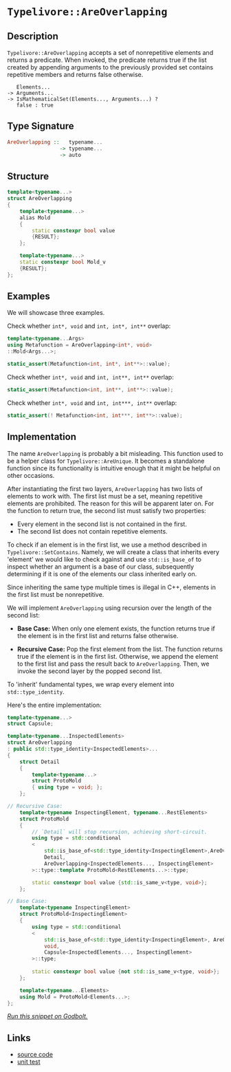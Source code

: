 <!-- Copyright 2024 Feng Mofan
SPDX-License-Identifier: Apache-2.0 -->

# `Typelivore::AreOverlapping`

## Description

`Typelivore::AreOverlapping` accepts a set of nonrepetitive elements and returns a predicate.
When invoked, the predicate returns true if the list created by appending arguments to the previously provided set contains repetitive members and returns false otherwise.

<pre><code>   Elements...
-> Arguments...
-> IsMathematicalSet(Elements..., Arguments...) ?
   false : true</code></pre>

## Type Signature

```Haskell
AreOverlapping ::   typename...
                 -> typename...
                 -> auto
```

## Structure

```C++
template<typename...>
struct AreOverlapping
{
    template<typename...>
    alias Mold
    {
        static constexpr bool value
        {RESULT};
    };

    template<typename...>
    static constexpr bool Mold_v 
    {RESULT};
};
```

## Examples

We will showcase three examples.

Check whether `int*, void` and `int, int*, int**` overlap:

```C++
template<typename...Args>
using Metafunction = AreOverlapping<int*, void>
::Mold<Args...>;

static_assert(Metafunction<int, int*, int**>::value);
```

Check whether `int*, void` and `int, int**, int**` overlap:

```C++
static_assert(Metafunction<int, int**, int**>::value);
```

Check whether `int*, void` and `int, int***, int**` overlap:

```C++
static_assert(! Metafunction<int, int***, int**>::value);
```

## Implementation

The name `AreOverlapping` is probably a bit misleading.
This function used to be a helper class for `Typelivore::AreUnique`.
It becomes a standalone function since its functionality is intuitive enough that it might be helpful on other occasions.

After instantiating the first two layers, `AreOverlapping` has two lists of elements to work with.
The first list must be a set, meaning repetitive elements are prohibited. The reason for this will be apparent later on.
For the function to return true, the second list must satisfy two properties:

- Every element in the second list is not contained in the first.
- The second list does not contain repetitive elements.

To check if an element is in the first list, we use a method described in `Typelivore::SetContains`.
Namely, we will create a class that inherits every 'element' we would like to check against and use `std::is_base_of` to inspect whether an argument is a base of our class, subsequently determining if it is one of the elements our class inherited early on.

Since inheriting the same type multiple times is illegal in C++, elements in the first list must be nonrepetitive.

We will implement `AreOverlapping` using recursion over the length of the second list:

- **Base Case:** When only one element exists, the function returns true if the element is in the first list and returns false otherwise.

- **Recursive Case:** Pop the first element from the list.
The function returns true if the element is in the first list.
Otherwise, we append the element to the first list and pass the result back to `AreOverlapping`.
Then, we invoke the second layer by the popped second list.

To 'inherit' fundamental types, we wrap every element into `std::type_identity`.

Here's the entire implementation:

```C++
template<typename...>
struct Capsule;

template<typename...InspectedElements>
struct AreOverlapping
: public std::type_identity<InspectedElements>...
{
    struct Detail
    {
        template<typename...>
        struct ProtoMold
        { using type = void; };
    };

// Recursive Case:
    template<typename InspectingElement, typename...RestElements>
    struct ProtoMold
    {
        // `Detail` will stop recursion, achieving short-circuit.
        using type = std::conditional
        <
            std::is_base_of<std::type_identity<InspectingElement>,AreOverlapping>::value, 
            Detail, 
            AreOverlapping<InspectedElements..., InspectingElement>
        >::type::template ProtoMold<RestElements...>::type;

        static constexpr bool value {std::is_same_v<type, void>};
    };

// Base Case:
    template<typename InspectingElement>
    struct ProtoMold<InspectingElement>
    {
        using type = std::conditional
        <
            std::is_base_of<std::type_identity<InspectingElement>, AreOverlapping>::value, 
            void,
            Capsule<InspectedElements..., InspectingElement>
        >::type;
        
        static constexpr bool value {not std::is_same_v<type, void>};
    };

    template<typename...Elements>
    using Mold = ProtoMold<Elements...>;
};
```

[*Run this snippet on Godbolt.*](https://godbolt.org/#z:OYLghAFBqd5QCxAYwPYBMCmBRdBLAF1QCcAaPECAMzwBtMA7AQwFtMQByARg9KtQYEAysib0QXACx8BBAKoBnTAAUAHpwAMvAFYTStJg1DIApACYAQuYukl9ZATwDKjdAGFUtAK4sGIAMykrgAyeAyYAHI%2BAEaYxCAArBqkAA6oCoRODB7evgGp6ZkCoeFRLLHxSbaY9o4CQgRMxAQ5Pn6BdpgOWQ1NBCWRMXGJyQqNza15HeP9YYPlw0kAlLaoXsTI7Bzm/mHI3lgA1Cb%2Bbl6OtIQAnifYJhoAgjt7B5jHpwRXKZgA%2BgTETEIClu9yeZl2DH2XiOJzcyDG6CwVBBj1BBEwLBSBnRsM%2B32YbAAdMSUQ8xsQvA5Dm4mCkFF56CcrKjHujMdjMLivoxWJhiYSAJIMBTfByYdDYehsQTA/x3R7kykEQ4PYiYADyADc4gYUikwsBQSBDikvNFLshDgiQCA8b88FhBNdYUKRV10RKpYwCLLsPzQSYAOzMh6HMNW/5Kw4AEUwjTooPDx2DiaT4bZWKYOI%2B3IJfJJctTaYjFKpymIqCIAFlPOgi2mgxZDl4MkZDnb3tHDprUA6mcno0z60HB/4Q6CAPQTw4AJS66wy2upTCUIHrGY5XPxvMOrtFjiMkox3tI7dzvP5c7GR%2BlPtJScVZYr1drw5Tj2LYanxwAbBpY/GtAmH%2BhwAO50LQEaoCkhxqsgC5ZKeTDIAgeCYJqBpWggJAEAAtMgeAbF4hCEvWSYtphHYnF21ooAI%2BB1MwQEfp%2BsJkZ%2BtF4AoPzRCuvyoMipy0XaPwOt6zqnHu7oGje3q3KQqoatqxC6vqRi3DampiF4mCnuxxYAYCtB6Sxn7hopWo6rSamGpJwr7uKskyvyp5Sd0h5eoI96sXKNp2n5GKZuihzlpWqA1rQdanFeBBOT6/q%2Bba3JDiyoYcY0jiWmgwroqoKTEIc0SoJ43baW8jacdxCi8j8mpbrp3a9lFdyBqOIZJiOKVPI834WHxy6ruugWbjm25sLu9nSR5x5eYWpkllGoUvpFLqTe5wBxd5YaNvpzatsAZ7fJ2EboDa2UMVkYi7Wx81mZVPF8T8AmwsJ3KiY6jifKtbrrZtcqnhZymqQaGkgFp3gNbtSY9g6pBQ%2BGNJ0gynJ2T9HpxQoLkTWjMmeQQW0NoldpdWZu1jFmeBZQIYyYHlBVFSV4M6cmFgMJWJ02lxPzVWwtX1aeMPNZ1Y5vm1AbzRuWYo24dp5vyGMExRbYRegx1LeFr6nBjCV3CLqKtV1k4AFQm6bZsTsbJsACrYEIVumxbPVm87RuO91YIQlCMKnNlmwpHec3u5L2Yy%2BeRLEqqwC%2BqCSsHVWcZMFQXiQoxx2A1Zeog6cYQEEbAtNaSNoq7CkeYwWuvjgqGWUz8K5KM0EDx40Scp1ksI56eOd54cXdG6DTOYEsXXk5ltcKPXBCNwnLfdAI7eCJ3ggm4vud94lA9D3rZLV8gY8TxAYBgIcTeJ8ns8MPPBAr6b19r9gmllZvFgcCstCcAkvB%2BBwWikKgnBuNYawVo1gbHKuCHgpACCaBfisAA1iAH8/hCQAA5kGBg0D%2BJIGh/BmGQWYAAnPg/QnBJC8BYBIDQyQv4/z/hwXgCgQDJCgd/F%2BpA4CwBgIgEAawCCmivhQCAaBMR0DiBEXknBVDIJ/LhH8khDjAGQJaKQhIzC8HFIQEgDo9D8EECIMQ7ApAyEEIoFQ6gWGkF0FwUgoEAQpE4DwV%2B79P7QN/pwdU5w%2BGHAEocSR0jZHyMUYcZRZhDgQA8MI%2BgBUdhcCWLwZhWgVgQCQEI/UkTyCUBSSI%2BIwApBmD4HQdExAGEQGiC46IYQmhXHsbwcpzBiBXHVNEbQ7pqmkCEbedUDBaBVPMVgaIXhgA0loLQBh3BeBYBYIYYA4hemEWktqUZP9abznRK0nONQXGXGiACepHgsAuP%2BHgchYzSDKSKkoWMkyjCXCMNAlYVADBRwAGpoVAuqfErSdHCFEOIQxXyTFqBcZY/QUyUCAMsPoPA0QGGQBWNBRiozcIImoqYSw1gzA0OUsQMSMKIArE6OfFwDB3CeDaHoEIcwygVD0GkDIjFJh%2BCsbSooDABhUuGFYgljFegTFJXkTlNRpL1BmGyoY8ROUzAZXocmzRRULHFfikBmwJCOI4B/Ug1DeC0J8VImRciFFKMkCo0JuANFRPAbEyBdyVgIEwEwLA8Q8WkHgZIJB%2BD/CBkkBoSQZhJB/g0AkH8RC34cFIaQch/guCEh/FwH8yD8HINjQkSQXAEjup/BqlxtD6GMKtSwxJnCkncI8ecdJgjUARNEeIjgTQWCakDLhJghx9hTKCfgwkUalkMU0adKxXy9G/OkP8pQgLzG6DyTY2k1TVXqs1a4jg7jeHnC8VQQ4tb62NubQYNsXB22dtCeE1JcRjjgjMJa%2BJrCi2ZLSQI69wx10NpbUYXdXBkg0FoIU4ppTzG1Mqa0399TGnNIcK09p3pOndJcX0gZQyRmtImVMmZP98BwUcAslxyz4KrJOeskNP8tk7KuHsrYP9DnHIgWc9ImBLmIYNHcvgjyFAvMwG8j5Jz%2B0/IMUO2QAKzE/3HSC25qKrAQq2biuF/ssiIuRf4aMwn0WYriNirA4nqi1CyESkluRGVBGJXK6lTLCj0r5Tp5ljF9McrU0KhgPKWgmelYK8%2BtmLPitsJK%2BzEq%2BguZVasdYyqYnELVc48x2qH2bqfQdXdHbCQaBNd281kbz3WtILa%2B1wwnUhrDRG9t3rAxpsDIGfwPq/UpszSFzgOamH0fYVwnhfCy13uIGItgnBa3%2BJYAoTUlpNRRY5GMNR8WtF9tkAOrjRj5Ajr4zofIk67FjJncFmhbiS3Km8W1uRHWuvdl61LMYB6K1HoS/4JL%2Ba2HJIO1khrF3Ilg2QHqWqu6fh9YILXYgLBZH5I/XEL9ZSKn1P/X9hpTSWknLA4ICDPTkOYH6YMsQcGTkIeuSR8ZczujofMZh84WwIG4c2VCwjxGDnYvI7wSjFyMS0duadh5TBnmvPeYwT5I3OMSG48YybQL8jbuMOCmwYn4ASYRZwCc1p5OWAxVqrFOKBdWcJRAVwUqrEUtKGKmlRmsiK4KHSrI3mBXqeFX0TXXKegisparzzvLtPStNyr%2BVPmFBKoMQtsrS2OBrre%2B1zr3Wdvoj2xAU1RAEsxLicl1LDrKCqqyyAAhhJ/D%2BASEkFNlC4%2BBjjS7rVFXbC5ovUsOBAQfwdq4AQorhCfyBi4OgqxIb/CLYz3QvNCTVWqPT/OkP%2BaVjKQyM4SQQA%3D%3D)

## Links

- [source code](../../../../conceptrodon/descend/typelivore/are_overlapping.hpp)
- [unit test](../../../../tests/unit/typelivore/are_overlapping.test.hpp)
